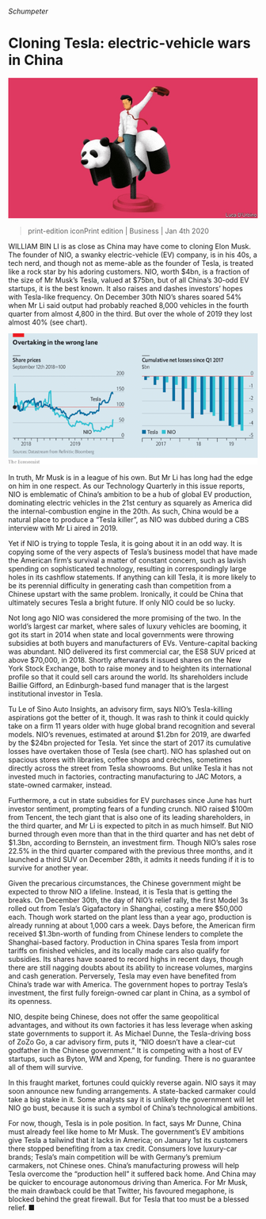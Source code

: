 ###### Schumpeter

# Cloning Tesla: electric-vehicle wars in China 

![image](images/20200104_WBD002.jpg) 

> print-edition iconPrint edition | Business | Jan 4th 2020 

WILLIAM BIN LI is as close as China may have come to cloning Elon Musk. The founder of NIO, a swanky electric-vehicle (EV) company, is in his 40s, a tech nerd, and though not as meme-able as the founder of Tesla, is treated like a rock star by his adoring customers. NIO, worth $4bn, is a fraction of the size of Mr Musk’s Tesla, valued at $75bn, but of all China’s 30-odd EV startups, it is the best known. It also raises and dashes investors’ hopes with Tesla-like frequency. On December 30th NIO’s shares soared 54% when Mr Li said output had probably reached 8,000 vehicles in the fourth quarter from almost 4,800 in the third. But over the whole of 2019 they lost almost 40% (see chart). 

![image](images/20200104_WBC245.png) 

In truth, Mr Musk is in a league of his own. But Mr Li has long had the edge on him in one respect. As our Technology Quarterly in this issue reports, NIO is emblematic of China’s ambition to be a hub of global EV production, dominating electric vehicles in the 21st century as squarely as America did the internal-combustion engine in the 20th. As such, China would be a natural place to produce a “Tesla killer”, as NIO was dubbed during a CBS interview with Mr Li aired in 2019. 

Yet if NIO is trying to topple Tesla, it is going about it in an odd way. It is copying some of the very aspects of Tesla’s business model that have made the American firm’s survival a matter of constant concern, such as lavish spending on sophisticated technology, resulting in correspondingly large holes in its cashflow statements. If anything can kill Tesla, it is more likely to be its perennial difficulty in generating cash than competition from a Chinese upstart with the same problem. Ironically, it could be China that ultimately secures Tesla a bright future. If only NIO could be so lucky. 

Not long ago NIO was considered the more promising of the two. In the world’s largest car market, where sales of luxury vehicles are booming, it got its start in 2014 when state and local governments were throwing subsidies at both buyers and manufacturers of EVs. Venture-capital backing was abundant. NIO delivered its first commercial car, the ES8 SUV priced at above $70,000, in 2018. Shortly afterwards it issued shares on the New York Stock Exchange, both to raise money and to heighten its international profile so that it could sell cars around the world. Its shareholders include Baillie Gifford, an Edinburgh-based fund manager that is the largest institutional investor in Tesla. 

Tu Le of Sino Auto Insights, an advisory firm, says NIO’s Tesla-killing aspirations got the better of it, though. It was rash to think it could quickly take on a firm 11 years older with huge global brand recognition and several models. NIO’s revenues, estimated at around $1.2bn for 2019, are dwarfed by the $24bn projected for Tesla. Yet since the start of 2017 its cumulative losses have overtaken those of Tesla (see chart). NIO has splashed out on spacious stores with libraries, coffee shops and crèches, sometimes directly across the street from Tesla showrooms. But unlike Tesla it has not invested much in factories, contracting manufacturing to JAC Motors, a state-owned carmaker, instead. 

Furthermore, a cut in state subsidies for EV purchases since June has hurt investor sentiment, prompting fears of a funding crunch. NIO raised $100m from Tencent, the tech giant that is also one of its leading shareholders, in the third quarter, and Mr Li is expected to pitch in as much himself. But NIO burned through even more than that in the third quarter and has net debt of $1.3bn, according to Bernstein, an investment firm. Though NIO’s sales rose 22.5% in the third quarter compared with the previous three months, and it launched a third SUV on December 28th, it admits it needs funding if it is to survive for another year. 

Given the precarious circumstances, the Chinese government might be expected to throw NIO a lifeline. Instead, it is Tesla that is getting the breaks. On December 30th, the day of NIO’s relief rally, the first Model 3s rolled out from Tesla’s Gigafactory in Shanghai, costing a mere $50,000 each. Though work started on the plant less than a year ago, production is already running at about 1,000 cars a week. Days before, the American firm received $1.3bn-worth of funding from Chinese lenders to complete the Shanghai-based factory. Production in China spares Tesla from import tariffs on finished vehicles, and its locally made cars also qualify for subsidies. Its shares have soared to record highs in recent days, though there are still nagging doubts about its ability to increase volumes, margins and cash generation. Perversely, Tesla may even have benefited from China’s trade war with America. The government hopes to portray Tesla’s investment, the first fully foreign-owned car plant in China, as a symbol of its openness. 

NIO, despite being Chinese, does not offer the same geopolitical advantages, and without its own factories it has less leverage when asking state governments to support it. As Michael Dunne, the Tesla-driving boss of ZoZo Go, a car advisory firm, puts it, “NIO doesn’t have a clear-cut godfather in the Chinese government.” It is competing with a host of EV startups, such as Byton, WM and Xpeng, for funding. There is no guarantee all of them will survive. 

In this fraught market, fortunes could quickly reverse again. NIO says it may soon announce new funding arrangements. A state-backed carmaker could take a big stake in it. Some analysts say it is unlikely the government will let NIO go bust, because it is such a symbol of China’s technological ambitions. 

For now, though, Tesla is in pole position. In fact, says Mr Dunne, China must already feel like home to Mr Musk. The government’s EV ambitions give Tesla a tailwind that it lacks in America; on January 1st its customers there stopped benefiting from a tax credit. Consumers love luxury-car brands; Tesla’s main competition will be with Germany’s premium carmakers, not Chinese ones. China’s manufacturing prowess will help Tesla overcome the “production hell” it suffered back home. And China may be quicker to encourage autonomous driving than America. For Mr Musk, the main drawback could be that Twitter, his favoured megaphone, is blocked behind the great firewall. But for Tesla that too must be a blessed relief. ■ 

